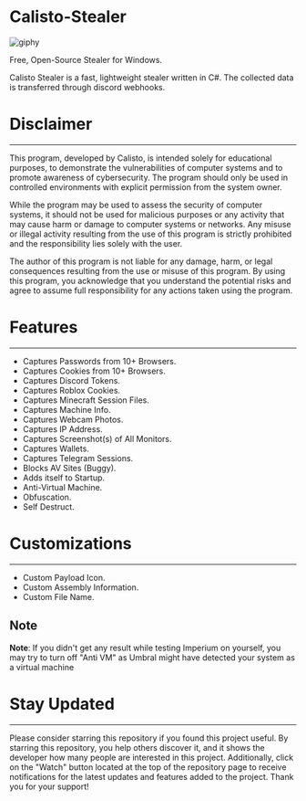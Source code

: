# Calisto-Stealer
![giphy](https://github.com/Calistic101/Calistic-Stealer/assets/141461695/3921b22a-ee3b-405d-a497-ac8cbfe35dd9)

Free, Open-Source Stealer for Windows. 

Calisto Stealer is a fast, lightweight stealer written in C#. The collected data is transferred through discord webhooks.
# Disclaimer
-------------------------------------------------------------------------------------------------------------------------
This program, developed by Calisto, is intended solely for educational purposes, to demonstrate the vulnerabilities of computer systems and to promote awareness of cybersecurity. The program should only be used in controlled environments with explicit permission from the system owner.

While the program may be used to assess the security of computer systems, it should not be used for malicious purposes or any activity that may cause harm or damage to computer systems or networks. Any misuse or illegal activity resulting from the use of this program is strictly prohibited and the responsibility lies solely with the user.

The author of this program is not liable for any damage, harm, or legal consequences resulting from the use or misuse of this program. By using this program, you acknowledge that you understand the potential risks and agree to assume full responsibility for any actions taken using the program.


# Features
--------------------------------------------------------------------------------------------------------------------------
- Captures Passwords from 10+ Browsers.
- Captures Cookies from 10+ Browsers.
- Captures Discord Tokens.
- Captures Roblox Cookies.
- Captures Minecraft Session Files.
- Captures Machine Info.
- Captures Webcam Photos.
- Captures IP Address.
- Captures Screenshot(s) of All Monitors.
- Captures Wallets.
- Captures Telegram Sessions.
- Blocks AV Sites (Buggy).
- Adds itself to Startup.
- Anti-Virtual Machine.
- Obfuscation.
- Self Destruct.

# Customizations
--------------------------------------------------------------------------------------------------------------------------
- Custom Payload Icon.
- Custom Assembly Information.
- Custom File Name.

**Note** 
--------------------------------------------------------------------------------------------------------------------------
**Note**: If you didn't get any result while testing Imperium on yourself, you may try to turn off "Anti VM" as Umbral might have detected your system as a virtual machine

# Stay Updated
--------------------------------------------------------------------------------------------------------------------------

Please consider starring this repository if you found this project useful. By starring this repository, you help others discover it, and it shows the developer how many people are interested in this project. Additionally, click on the "Watch" button located at the top of the repository page to receive notifications for the latest updates and features added to the project. Thank you for your support!
